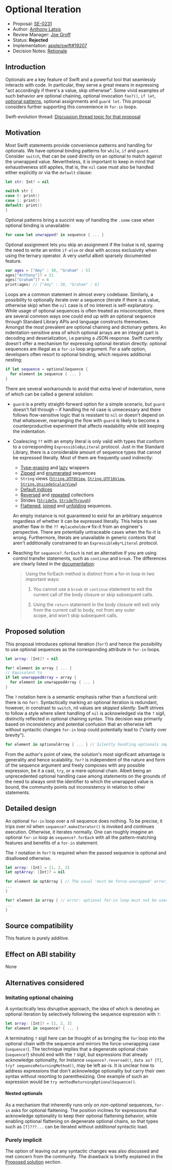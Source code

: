 # Optional Iteration

* Proposal: [SE-0231](0231-optional-iteration.md)
* Author: [Anthony Latsis](https://github.com/AnthonyLatsis)
* Review Manager: [Joe Groff](https://github.com/jckarter)
* Status: **Rejected**
* Implementation: [apple/swift#19207](https://github.com/apple/swift/pull/19207)
* Decision Notes: [Retionale](https://forums.swift.org/t/rejected-se-0231-optional-iteration/17805)

## Introduction

Optionals are a key feature of Swift and a powerful tool that seamlessly interacts with code. In particular, they serve a great means in expressing "act accordingly if there's a value, skip otherwise". Some vivid examples of such behavior are optional chaining, optional invocation `foo?()`, `if let`, [optional patterns](https://docs.swift.org/swift-book/ReferenceManual/Patterns.html#grammar_optional-pattern), optional assignments and `guard let`. This proposal considers further supporting this convenience in `for-in` loops.

Swift-evolution thread: [Discussion thread topic for that proposal](https://forums.swift.org/t/another-try-at-allowing-optional-iteration/14376?u=anthonylatsis)

## Motivation

Most Swift statements provide convenience patterns and handling for optionals. We have optional binding patterns for `while`, `if` and `guard`. Consider `switch`, that can be used directly on an optional to match against the unwrapped value. Nevertheless, it is important to keep in mind that exhaustiveness still applies, that is, the `nil` case must also be handled either explicitly or via the `default` clause:

```swift
let str: Int? = nil

switch str {
case 0: print()
case 1: print()
default: print()
}
```

Optional patterns bring a succint way of handling the `.some` case when optional binding is unavailable:

```swift
for case let unwrapped? in sequence { ... }
```

Optional assignment lets you skip an assignment if the lvalue is nil, sparing the need to write an entire `if-else` or deal with access exclusivity when using the ternary operator. A very useful albeit sparsely documented feature.

```swift
var ages = ["Amy" : 30, "Graham" : 5]
ages["Anthony"]? = 21
ages["Graham"]? = 6
print(ages) // ["Amy" : 30, "Graham" : 6]
``` 

Loops are a common statement in almost every codebase. Similarly, a possibility to optionally iterate over a sequence (iterate if there is a value, otherwise skip) when the `nil` case is of no interest is self-explanatory. While usage of optional sequences is often treated as misconception, there are several common ways one could end up with an optional sequence through Standard Library APIs and language constructs themselves. Amongst the most prevalent are optional chaining and dictionary getters. An indentation-sensitive area of which optional arrays are an integral part is decoding and deserialization, i.e parsing a JSON response.
Swift currently doesn't offer a mechanism for expressing optional iteration directly: optional sequences are illegal as a `for-in` loop argument. For a safe option, developers often resort to optional binding, which requires additional nesting:

```swift
if let sequence = optionalSequence {
  for element in sequence { ... }
}
```
There are several workarounds to avoid that extra level of indentation, none of which can be called a general solution:
* `guard` is a pretty straight-forward option for a simple scenario, but `guard` doesn't fall through – if handling the nil case is unnecessary and there follows flow-sensitive logic that is resistant to `nil` or doesn't depend on that whatsoever, rearranging the flow with `guard` is likely to become a counterproductive experiment that affects readability while still keeping the indentation.
* Coalescing `??` with an empty literal is only valid with types that conform to a corresponding `ExpressibleByLiteral` protocol. Just in the Standard Library, there is a considerable amount of sequence types that cannot be expressed literally. Most of them are frequently used indirectly:
  * [Type-erasing](https://developer.apple.com/documentation/swift/anysequence#see-also) and [lazy](https://developer.apple.com/documentation/swift/lazysequence#see-also) wrappers
  * [Zipped](https://developer.apple.com/documentation/swift/zip2sequence) and [enumerated](https://developer.apple.com/documentation/swift/enumeratedsequence) sequences
  * `String` views ([`String.UTF8View`](https://developer.apple.com/documentation/swift/string/utf8view), [`String.UTF16View`](https://developer.apple.com/documentation/swift/string/utf16view), [`String.UnicodeScalarView`](https://developer.apple.com/documentation/swift/string/unicodescalarview))
  * [Default indices](https://developer.apple.com/documentation/swift/defaultindices)
  * [Reversed](https://developer.apple.com/documentation/swift/reversedcollection) and [repeated](https://developer.apple.com/documentation/swift/repeated) collections
  * Strides ([`StrideTo`](https://developer.apple.com/documentation/swift/strideto), [`StrideThrough`](https://developer.apple.com/documentation/swift/stridethrough))
  * [Flattened](https://developer.apple.com/documentation/swift/flattensequence), [joined](https://developer.apple.com/documentation/swift/joinedsequence) and [unfolding](https://developer.apple.com/documentation/swift/unfoldsequence) sequences.
  
  An empty instance is not guaranteed to exist for an arbitrary sequence regardless of whether it can be expressed           literally.  This helps to see another flaw in the `?? #placeholder#` fix-it from an engineer's perspective. There are       potentially untraceable cases when the fix-it is wrong. Furthermore, literals are unavailable in generic contexts that     aren't additionally constrained to an `ExpressibleBy*Literal` protocol.

* Reaching for `sequence?.forEach` is not an alternative if you are using control transfer statements, such as `continue` and `break`. The differences are clearly listed in the [documentation](https://developer.apple.com/documentation/swift/sequence/3018367-foreach):

  > Using the forEach method is distinct from a for-in loop in two important ways:
  >
  > 1. You cannot use a `break` or `continue` statement to exit the current call of the body closure or skip subsequent calls.
  >
  > 2. Using the `return` statement in the body closure will exit only from the current call to body, not from any outer   
  >    scope, and won’t skip subsequent calls.

## Proposed solution

This proposal introduces optional iteration (`for?`) and hence the possibility to use optional sequences as the corresponding attribute in `for-in` loops. 

``` swift 
let array: [Int]? = nil

for? element in array { ... }
// Equivalent to
if let unwrappedArray = array {
  for element in unwrappedArray { ... }
}
```

The `?` notation here is a semantic emphasis rather than a functional unit: there is no `for!`. Syntactically marking an optional iteration is redundant, however, in constrast to `switch`, nil values are *skipped silently*. Swift strives to follow a style where silent handling of `nil` is acknowledged via the `?` sigil, distinctly reflected in optional chaining syntax. This decision was primarily based on inconsistency and potential confusion that an otherwise left without syntactic changes `for-in` loop could potentially lead to ("clarity over brevity"). 

``` swift
for element in optionalArray { ... } // Silently handling optionals implicitly is a style that Swift prefers to eschew.
```

From the author's point of view, the solution's most significant advantage is generality and hence scalability. `for?` is independent of the nature and form of the sequence argument and freely composes with any possible expression, be it a cast, `try`, or a mere optional chain. Albeit being an unprecedented optional handling case among statements on the grounds of the need to always omit the identifier to which the unwrapped value is bound, the community points out inconsistency in relation to other statements.

## Detailed design

An optional `for-in` loop over a nil sequence does nothing. To be precise, it trips over nil when `sequence?.makeIterator()` is invoked and continues execution. Otherwise, it iterates normally. One can roughly imagine an optional `for-in` loop as `sequence?.forEach` with all the pattern-matching features and benefits of a `for-in` statement. 

The `?` notation in `for?` is required when the passed sequence is optional and disallowed otherwise.
```swift
let array: [Int] = [1, 2, 3]
let optArray: [Int]? = nil

for element in optArray { // The usual 'must be force-unwrapped' error, but with the preferred fixit to use 'for?'
...
}

for? element in array { // error: optional for-in loop must not be used on a non-optional sequence of type '[Int]'
...
}
```

## Source compatibility

This feature is purely additive.

## Effect on ABI stability

None

## Alternatives considered

### Imitating optional chaining

A syntactically less disruptive approach, the idea of which is denoting an optional iteration by selectively following the sequence expression with `?`:

```swift 
let array: [Int]? = [1, 2, 3]
for element in sequence? { ... }
```
A terminating `?` sigil here can be thought of as bringing the `for` loop into the optional chain with the sequence and mirrors the force-unwrapping case (`sequence!`). The technique implies that a degenerate optional chain (`sequence?`) should end with the `?` sigil, but expressions that already acknowledge optionality, for instance `sequence?.reversed()`, `data as? [T]`, `try? sequenceReturningMethod()`, may be left as-is. It is unclear how to address expressions that don't acknowledge optionality but carry their own syntax without resorting to parenthesizing. One example of such an expression would be `try methodReturningOptionalSequence()`.

#### Nested optionals

As a mechanism that inherently runs only on *non-optional* sequences, `for-in` asks for optional flattening. The position inclines for expressions that acknowledge optionality to keep their optional flattening behavior, while enabling optional flattening on degenerate optional chains, so that types such as `[T]???...` can be iterated without *additional* syntactic load.

### Purely implicit

The option of leaving out any syntactic changes was also discussed and met concern from the community. The drawback is briefly explained in the [Proposed solution](#proposed-solution) section.
